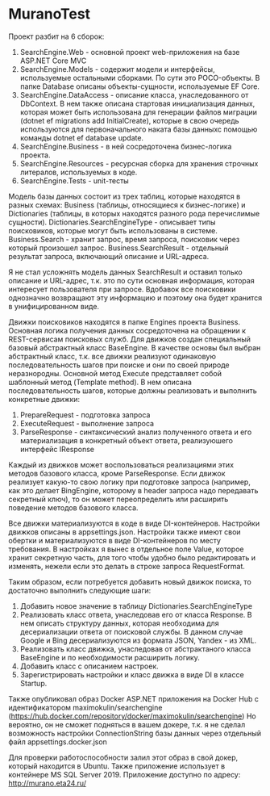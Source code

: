 ﻿# MuranoTest
Проект разбит на 6 сборок:
1. SearchEngine.Web - основной проект web-приложения на базе ASP.NET Core MVC
2. SearchEngine.Models - содержит модели и интерфейсы, используемые остальными сборками. По сути это POCO-объекты.
В папке Database описаны объекты-сущности, используемые EF Core.
3. SearchEngine.DataAccess - описание класса, унаследованного от DbContext. В нем также описана стартовая инициализация данных,
которая может быть использована для генерации файлов миграции (dotnet ef migrations add InitialCreate), которые в свою очередь используются
для первоначального наката базы данныхс помощью команды dotnet ef database update.
4. SearchEngine.Business - в ней сосредоточена бизнес-логика проекта.
5. SearchEngine.Resources - ресурсная сборка для хранения строчных литералов, используемых в коде.
6. SearchEngine.Tests - unit-тесты

Модель базы данных состоит из трех таблиц, которые находятся в разных схемах: Business (таблицы, относящиеся к бизнес-логике) и 
Dictionaries (таблицы, в которых находятся разного рода перечислимые сущности).
Dictionaries.SearchEngineType - описывает типы поисковиков, которые могут быть использованы в системе.
Business.Search - хранит запрос, время запроса, поисковик через который произошел запрос.
Business.SearchResult - отдельный результат запроса, включающий описание и URL-адреса.

Я не стал усложнять модель данных SearchResult и оставил только описание и URL-адрес, т.к. это по сути основная информация, которая
интересует пользователя при запросе. Вдобавок все поисковики однозначно возвращают эту информацию и поэтому она будет хранится в 
унифицированном виде.

Движки поисковиков находятся в папке Engines проекта Business.
Основная логика получения данных сосредоточена на обращении к REST-сервисам поисковых служб.
Для движков создан специальный базовый абстрактный класс BaseEngine.
В качестве основы был выбран абстрактный класс, т.к. все движки реализуют одинаковую последовательность шагов при поиске и они по своей
природе неразнородны.
Основной метод Execute представляет собой шаблонный метод (Template method). В нем описана последовательность шагов, которые должны
реализовать и выполнить конкретные движки:
1. PrepareRequest - подготовка запроса
2. ExecuteRequest - выполнение запроса
3. ParseResponse - синтаксический анализ полученного ответа и его материализация в конкретный объект ответа, реализуюшего интерфейс IResponse

Каждый из движков может воспользоваться реализациями этих методов базового класса, кроме ParseResponse.
Если движок реализует какую-то свою логику при подготовке запроса (например, как это делает BingEngine, которому в header запроса надо
передавать секретный ключ), то он может переопределить или расширить поведение методов базового класса.

Все движки материализуются в коде в виде DI-контейнеров.
Настройки движков описаны в appsettings.json. Настройки также имеют свои обертки и материализуются в виде DI-контейнеров по месту требования.
В настройках я вынес в отдельное поле Value, которое хранит секретную часть, для того чтобы удобно было редактировать и изменять, нежели
если это делать в строке запроса RequestFormat.

Таким образом, если потребуется добавить новый движок поиска, то достаточно выполнить следующие шаги:
1. Добавить новое значение в таблицу Dictionaries.SearchEngineType
2. Реализовать класс ответа, унаследовав его от класса Response. В нем описать структуру данных, которая необходима для десериализации 
ответа от поисковой службы. В данном случае Google и Bing десериализуются из формата JSON, Yandex - из XML.
3. Реализовать класс движка, унаследовав от абстрактаного класса BaseEngine и по необходимости расширить логику.
4. Добавить класс с описанием настроек.
5. Зарегистрировать настройки и класс движка в виде DI в классе Startup.

Также опубликовал образ Docker ASP.NET приложения  на Docker Hub с идентификатором maximokulin/searchengine (https://hub.docker.com/repository/docker/maximokulin/searchengine)
Но вероятно, он не сможет подняться в вашем докере, т.к. я не сделал возможность настройки ConnectionString базы данных через отдельный файл appsettings.docker.json

Для проверки работоспособности залил этот образ в свой докер, который находится в Ubuntu. Также приложение использует в контейнере MS SQL Server 2019.
Приложение доступно по адресу: http://murano.eta24.ru/

